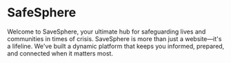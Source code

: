 # SafeSphere  

Welcome to SaveSphere, your ultimate hub for safeguarding lives and communities in times of crisis. SaveSphere is more than just a website—it's a lifeline. We've built a dynamic platform that keeps you informed, prepared, and connected when it matters most.
